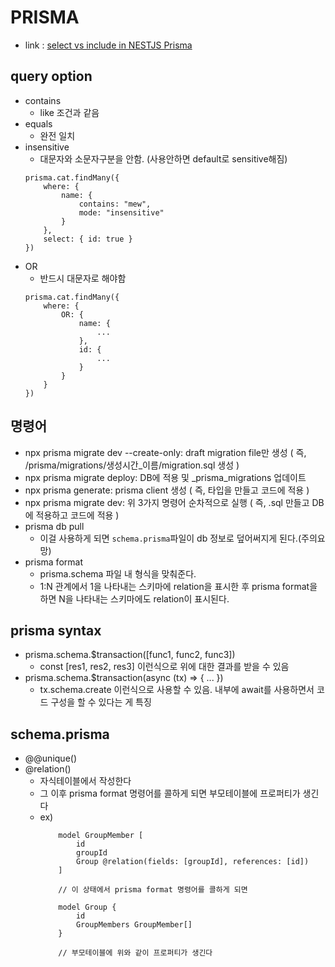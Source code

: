 # PRISMA
- link : [select vs include in NESTJS Prisma](https://stackoverflow.com/questions/69679956/nestjs-prisma-orm-using-select-versus-include-when-fetching-data-records)

## query option
- contains
    - like 조건과 같음
- equals
    - 완전 일치
- insensitive
    - 대문자와 소문자구분을 안함. (사용안하면 default로 sensitive해짐)
    ```
    prisma.cat.findMany({
        where: {
            name: {
                contains: "mew",
                mode: "insensitive"
            }
        },
        select: { id: true }
    })
    ```
- OR
    - 반드시 대문자로 해야함
    ```
    prisma.cat.findMany({
        where: {
            OR: {
                name: {
                    ...
                },
                id: {
                    ...
                }
            }
        }
    })
    ```

## 명령어
- npx prisma migrate dev --create-only: draft migration file만 생성 ( 즉, /prisma/migrations/생성시간_이름/migration.sql 생성 )
- npx prisma migrate deploy: DB에 적용 및 _prisma_migrations 업데이트
- npx prisma generate: prisma client 생성 ( 즉, 타입을 만들고 코드에 적용 )
- npx prisma migrate dev: 위 3가지 명령어 순차적으로 실행 ( 즉, .sql 만들고 DB에 적용하고 코드에 적용 )
- prisma db pull
    - 이걸 사용하게 되면 ```schema.prisma```파일이 db 정보로 덮어써지게 된다.(주의요망)
- prisma format
    - prisma.schema 파일 내 형식을 맞춰준다.
    - 1:N 관계에서 1을 나타내는 스키마에 relation을 표시한 후 prisma format을 하면 N을 나타내는 스키마에도 relation이 표시된다.

## prisma syntax
- prisma.schema.$transaction([func1, func2, func3])
    - const [res1, res2, res3] 이런식으로 위에 대한 결과를 받을 수 있음
- prisma.schema.$transaction(async (tx) => {
    ...
})
    - tx.schema.create 이런식으로 사용할 수 있음. 내부에 await를 사용하면서 코드 구성을 할 수 있다는 게 특징

## schema.prisma
- @@unique()
- @relation()
    - 자식테이블에서 작성한다
    - 그 이후 prisma format 명령어를 콜하게 되면 부모테이블에 프로퍼티가 생긴다
    - ex)
        ```
            model GroupMember [
                id
                groupId
                Group @relation(fields: [groupId], references: [id])
            ]

            // 이 상태에서 prisma format 명령어를 콜하게 되면

            model Group {
                id
                GroupMembers GroupMember[]
            }

            // 부모테이블에 위와 같이 프로퍼티가 생긴다
        ```
